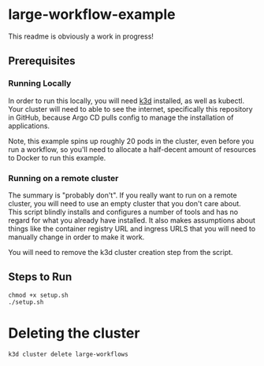 # large-workflow-example

This readme is obviously a work in progress!

## Prerequisites
### Running Locally
In order to run this locally, you will need [k3d](https://k3d.io/) installed, as well as kubectl.
Your cluster will need to able to see the internet, specifically this repository in GitHub, because Argo CD pulls config to manage the installation of applications.

Note, this example spins up roughly 20 pods in the cluster, even before you run a workflow, so you'll need to allocate a half-decent amount of resources to Docker to run this example.

### Running on a remote cluster
The summary is "probably don't". If you really want to run on a remote cluster, you will need to use an empty cluster that you don't care about. This script blindly installs and configures a number of tools and has no regard for what you already have installed. It also makes assumptions about things like the container registry URL and ingress URLS that you will need to manually change in order to make it work.

You will need to remove the k3d cluster creation step from the script.

## Steps to Run
```
chmod +x setup.sh
./setup.sh
```


# Deleting the cluster
```
k3d cluster delete large-workflows
```
